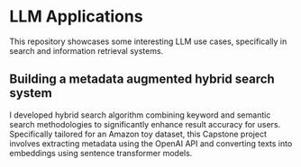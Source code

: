 # LLM Applications

This repository showcases some interesting LLM use cases, specifically in search and information retrieval systems.

## Building a metadata augmented hybrid search system
I developed hybrid search algorithm combining keyword and semantic search methodologies to significantly enhance result accuracy for users. Specifically tailored for an Amazon toy dataset, this Capstone project involves extracting metadata using the OpenAI API and converting texts into embeddings using sentence transformer models.
